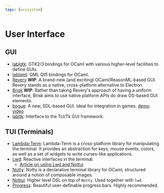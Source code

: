 ```yaml
---
tags: [ecosystem]
---
```


# User Interface

## GUI

* [lablgtk](http://lablgtk.forge.ocamlcore.org/):
GTK2/3 bindings for OCaml with various higher-level facilities to define GUIs.
* [lablqml](https://github.com/Kakadu/lablqml):
QML Qt5 bindings for OCaml.
* [Revery](https://github.com/revery-ui/revery) **WIP**:
A brand-new (and exciting) OCaml/ReasonML-based GUI.
Revery stands as a native, cross-platform alternative to Electron.
* [Brisk](https://github.com/briskml/brisk) **WIP**:
Rather than taking Revery's approach of having a uniform interface,
Brisk aims to use native platform APIs do draw OS-based GUI elements.
* [bogue](https://github.com/sanette/bogue):
A new, SDL-based GUI. Ideal for integration in games.
[demo video](https://youtu.be/isFLxnDooL8)
* [labltk](https://forge.ocamlcore.org/projects/labltk/):
Interface to the Tcl/Tk GUI framework.


## TUI (Terminals)
* [Lambda-Term](https://github.com/ocaml-community/lambda-term):
Lambda-Term is a cross-platform library for manipulating the terminal.
It provides an abstraction for keys, mouse events, colors, as well as a set of widgets to write curses-like applications.
* [Lwd](https://github.com/let-def/lwd):
Reactive interfaces in the terminal.
  * [Article on using Lwd and Nottui](https://tarides.com/blog/2020-09-24-building-portable-user-interfaces-with-nottui-and-lwd)
* [Notty](https://github.com/pqwy/notty):
Notty is a declarative terminal library for OCaml, structured around a notion of composable images.
* [Nottui](https://github.com/let-def/lwd/tree/master/lib/nottui):
Higher level DSL on top of `Notty`. Used together with `lwd`.
* [Progress](https://github.com/CraigFe/progress/):
Beautiful user-definable progress bars. Highly recommended.
